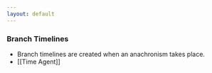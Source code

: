 ```yaml
---
layout: default
---
```


### Branch Timelines
- Branch timelines are created when an anachronism takes place. 
- [[Time Agent]]

